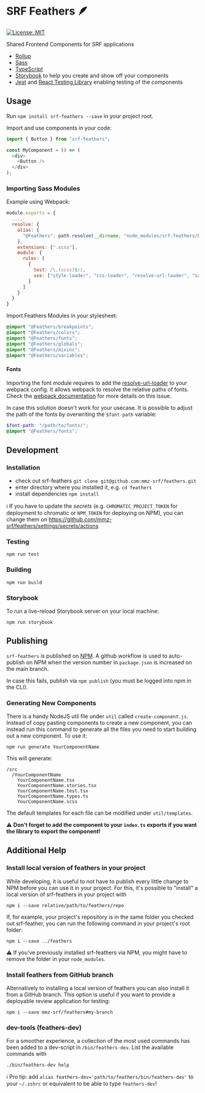 # SRF Feathers 🪶

[![License: MIT](https://img.shields.io/badge/License-MIT-green.svg)](https://opensource.org/licenses/MIT)

Shared Frontend Components for SRF applications

- [Rollup](https://github.com/rollup/rollup)
- [Sass](https://sass-lang.com/)
- [TypeScript](https://www.typescriptlang.org/)
- [Storybook](https://storybook.js.org/) to help you create and show off your components
- [Jest](https://jestjs.io/) and [React Testing Library](https://github.com/testing-library/react-testing-library) enabling testing of the components

## Usage

Run `npm install srf-feathers --save` in your project root.

Import and use components in your code:

```js
import { Button } from "srf-feathers";

const MyComponent = () => (
  <div>
    <Button />
  </div>
);

```

### Importing Sass Modules

Example using Webpack:

```js
module.exports = {
  ...,
  resolve: {
    alias: {
      "@Feathers": path.resolve(__dirname, "node_modules/srf-feathers/build/foundation")
    },
    extensions: [".scss"],
    module: {
      rules: [
        {
          test: /\.(scss)$/i,
          use: ["style-loader", "css-loader", "resolve-url-loader", "sass-loader"],
        }
      ]
    }
  }
}
```

Import Feathers Modules in your stylesheet:

```scss
@import "@Feathers/breakpoints";
@import "@Feathers/colors";
@import "@Feathers/fonts";
@import "@Feathers/globals";
@import "@Feathers/mixins";
@import "@Feathers/variables";
```

#### Fonts

Importing the font module requires to add the [resolve-url-loader](https://github.com/bholloway/resolve-url-loader/blob/v5/packages/resolve-url-loader/README.md) to your webpack config. It allows webpack to resolve the relative paths of fonts. Check the [webpack documentation](https://webpack.js.org/loaders/sass-loader/#problems-with-url) for more details on this issue.

In case this solution doesn't work for your usecase. It is possible to adjust the path of the fonts by overwriting the `$font-path` variable:

```scss
$font-path: "/path/to/fonts/";
@import "@Feathers/fonts";
```

## Development

### Installation

* check out srf-feathers `git clone git@github.com:mmz-srf/feathers.git`
* enter directory where you installed it, e.g. `cd feathers`
* install dependencies `npm install`

ℹ️ If you have to update the _secrets_ (e.g. `CHROMATIC_PROJECT_TOKEN` for deployment to chromatic or `NPM_TOKEN` for deploying on NPM), you can change them on https://github.com/mmz-srf/feathers/settings/secrets/actions 

### Testing

```
npm run test
```

### Building

```
npm run build
```

### Storybook

To run a live-reload Storybook server on your local machine:

```
npm run storybook
```

## Publishing

`srf-feathers` is published on [NPM](https://www.npmjs.com/package/srf-feathers). A github workflow is used to auto-publish on NPM when the version number in `package.json` is increased on the main branch.

In case this fails, publish via `npm publish` (you must be logged into npm in the CLI).

### Generating New Components

There is a handy NodeJS util file under `util` called `create-component.js`. Instead of copy pasting components to create a new component, you can instead run this command to generate all the files you need to start building out a new component. To use it:

```
npm run generate YourComponentName
```

This will generate:

```
/src
  /YourComponentName
    YourComponentName.tsx
    YourComponentName.stories.tsx
    YourComponentName.test.tsx
    YourComponentName.types.ts
    YourComponentName.scss
```

The default templates for each file can be modified under `util/templates`.

⚠️ **Don't forget to add the component to your `index.ts` exports if you want the library to export the component!**

## Additional Help

### Install local version of feathers in your project

While developing, it is useful to not have to publish every little change to NPM before you can use it in your project.
For this, it's possible to "install" a local version of srf-feathers in your project with

```
npm i --save relative/path/to/feathers/repo
```

If, for example, your project's repository is in the same folder you checked out srf-feather, you can run the following command in your project's root folder:

```
npm i --save ../feathers
```

⚠️ If you've previously installed srf-feathers via NPM, you might have to remove the folder in your `node_modules`.

### Install feathers from GitHub branch

Alternatively to installing a local version of feathers you can also install it from a GitHub branch. This option is useful if you want to provide a deployable review application for testing:

```
npm i --save mmz-srf/feathers#my-branch
```

### dev-tools (feathers-dev)

For a smoother experience, a collection of the most used commands has been added to a dev-script in `/bin/feathers-dev`. List the available commands with

```
./bin/feathers-dev help 
```

ℹ️ Pro tip: add `alias feathers-dev='path/to/feathers/bin/feathers-dev'` to your `~/.zshrc` or equivalent to be able to type `feathers-dev`!
